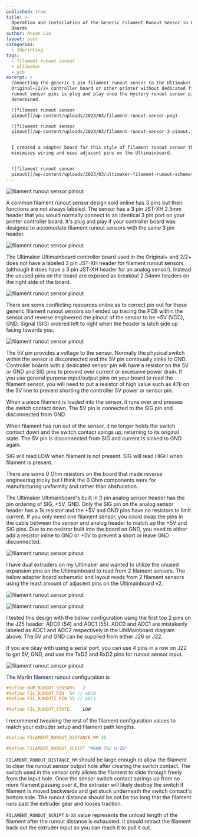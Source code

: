 ```yaml
---
published: true
title: >-
  Operation and Installation of the Generic Filament Runout Sensor in Ultimaker
  Boards
author: Anson Liu
layout: post
categories:
  - 3dprinting
tags:
  - filament runout sensor
  - ultimaker
  - pcb
excerpt: >
  Connecting the generic 3 pin filament runout sensor to the Ultimaker
  Original+/2/2+ controller board or other printer without dedicated filament
  runout sensor pins is plug and play once the mystery runout sensor pin out is
  determined.

  ![filament runout sensor
  pinout](/wp-content/uploads/2023/03/filament-runout-sensor.png)

  ![filament runout sensor
  pinout](/wp-content/uploads/2023/03/filament-runout-sensor-3-pinout.jpg)


  I created a adapter board for this style of filament runout sensor that
  minimizes wiring and uses adjacent pins on the Ultimainboard. 


  ![filament runout sensor
  pinout](/wp-content/uploads/2023/03/ultimaker-filament-runout-schematic.png)
---
```


![filament runout sensor pinout](/wp-content/uploads/2023/03/filament-runout-sensor.png)

A common filament runout sensor design sold online has 3 pins but their functions are not always labeled. The sensor has a 3 pin JST-XH 2.5mm header that you would normally connect to an identical 3 pin port on your printer controller board. It's plug and play if your controller board was designed to accomodate filament runout sensors with the same 3 pin header.

![filament runout sensor pinout](/wp-content/uploads/2023/03/jst-xh-3-pin.jpg)

The Ultimaker Ultimainboard controller board used in the Original+ and 2/2+ does not have a labeled 3 pin JST-XH header for filament runout sensors (although it does have a 3 pin JST-XH header for an analog sensor). Instead the unused pins on the board are exposed as breakout 2.54mm headers on the right side of the board.

![filament runout sensor pinout](/wp-content/uploads/2023/03/ultimainboardv2-overview.png)

There are some conflicting resources online as to correct pin out for these generic filament runout sensors so I ended up tracing the PCB within the sensor and reverse engineered the pinout of the sensor to be +5V (VCC), GND, Signal (SIG) ordered left to right when the header is latch side up facing towards you.

![filament runout sensor pinout](/wp-content/uploads/2023/03/filament-runout-sensor-3-pinout.jpg)

The 5V pin provides a voltage to the sensor. Normally the physical switch within the sensor is disconnected and the 5V pin continually sinks to GND. Controller boards with a dedicated sensor pin will have a resistor on the 5V or GND and SIG pins to prevent over current or excessive power drain. If you use general purpose input/output pins on your board to read the filament sensor, you will need to put a resistor of high value such as 47k on the 5V line to prevent shorting the controller 5V power or sensor pin.

When a piece filament is loaded into the sensor, it runs over and presses the switch contact down. The 5V pin is connected to the SIG pin and disconnected from GND.

When filament has run out of the sensor, it no longer holds the switch contact down and the switch contact spings up, returning to its original state. The 5V pin is disconnected from SIG and current is sinked to GND again.

SIG will read LOW when filament is not present. SIG will read HIGH when filament is present.

There are some 0 Ohm resistors on the board that made reverse engineering tricky but I think the 0 Ohm components were for manufacturing uniformity and rather than obsfucation.

The Ultimaker Ultimainboard's built in 3 pin analog sensor header has the pin ordering of SIG, +5V, GND. Only the SIG pin on the analog sensor header has a 1k resistor and the +5V and GND pins have no resistors to limit current. If you only need one filament sensor, you could swap the pins in the cable between the sensor and analog header to match up the +5V and SIG pins. Due to no resistor built into the board on GND, you need to either add a resistor inline to GND or +5V to prevent a short or leave GND disconnected.

![filament runout sensor pinout](/wp-content/uploads/2023/03/ultimainboard-analog-sensor-header-schematic.png)

I have dual extruders on my Ultimaker and wanted to utilize the unused expansion pins on the Ultimainboard to read from 2 filament sensors. The below adapter board schematic and layout reads from 2 filament sensors using the least amount of adjacent pins on the Ultimainboard v2.

![filament runout sensor pinout](/wp-content/uploads/2023/03/ultimaker-filament-runout-schematic.png)

![filament runout sensor pinout](/wp-content/uploads/2023/03/ultimaker-filament-runout-board.png)

I tested this design with the below configuration using the first top 2 pins on the J25 header: ADC0 (54) and ADC1 (55). ADC0 and ADC1 are mistakenly labeled as ADC1 and ADC2 respectively in the UltiMainboard diagram above. The 5V and GND can be supplied from either J26 or J22. 

If you are okay with using a serial port, you can use 4 pins in a row on J22 to get 5V, GND, and use the TxD2 and RxD2 pins for runout sensor input. 

![filament runout sensor pinout](/wp-content/uploads/2023/03/ultimainboard-expansion-pins-detail.png)

The Marlin filament runout configuration is

```c
#define NUM_RUNOUT_SENSORS   2
#define FIL_RUNOUT_PIN  54 // ADC0
#define FIL_RUNOUT2_PIN 55 // ADC1

#define FIL_RUNOUT_STATE     LOW   
```

I recommend tweaking the rest of the filament configuration values to match your extruder setup and filament path lengths.

```c
#define FILAMENT_RUNOUT_DISTANCE_MM 35

#define FILAMENT_RUNOUT_SCRIPT "M600 T%c U-20"
```

`FILAMENT_RUNOUT_DISTANCE_MM` should be large enough to allow the filament to clear the runout sensor output hole after clearing the switch contact. The switch used in the sensor only allows the filament to slide through freely from the input hole. Once the sensor switch contact springs up from no more filament passing over it, the extruder will likely destroy the switch if filament is moved backwards and get stuck underneath the switch contact's bottom side. The runout distance should be not be too long that the filament runs past the extruder gear and looses traction.

`FILAMENT_RUNOUT_SCRIPT` `U-XX` value represents the unload length of the filament after the runout distance is exhausted. It should retract the filament back out the extruder input so you can reach it to pull it out.
